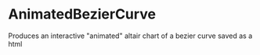 # AnimatedBezierCurve
Produces an interactive "animated" altair chart of a bezier curve saved as a html

